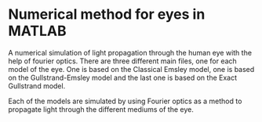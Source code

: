 # Numerical method for eyes in MATLAB

A numerical simulation of light propagation through the human eye with the help of fourier optics.
There are three different main files, one for each model of the eye. One is based on the Classical Emsley model,
one is based on the Gullstrand-Emsley model and the last one is based on the Exact Gullstrand model.

Each of the models are simulated by using Fourier optics as a method to propagate light through the different
mediums of the eye.
